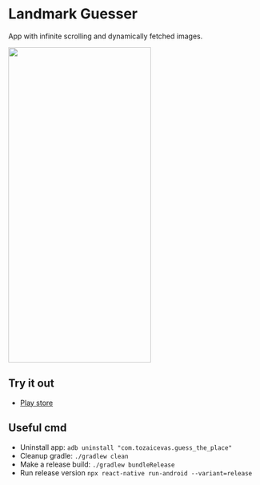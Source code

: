 # Landmark Guesser

App with infinite scrolling and dynamically fetched images.

<img src="preview.gif" width="285" height="630"/>

## Try it out
- [Play store](https://play.google.com/store/apps/details?id=com.tozaicevas.guess_the_place)

## Useful cmd
- Uninstall app: `adb uninstall "com.tozaicevas.guess_the_place"`
- Cleanup gradle: `./gradlew clean`
- Make a release build: `./gradlew bundleRelease`
- Run release version `npx react-native run-android --variant=release`
